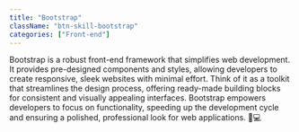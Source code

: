 ```yaml
---
title: "Bootstrap"
className: "btn-skill-bootstrap"
categories: ["Front-end"]
---
```


Bootstrap is a robust front-end framework that simplifies web development. It provides pre-designed components and styles, allowing developers to create responsive, sleek websites with minimal effort. Think of it as a toolkit that streamlines the design process, offering ready-made building blocks for consistent and visually appealing interfaces. Bootstrap empowers developers to focus on functionality, speeding up the development cycle and ensuring a polished, professional look for web applications. 🧰💻
